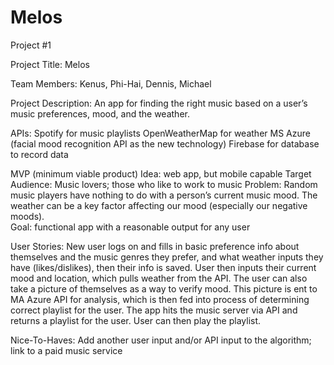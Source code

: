 # Melos
Project #1

Project Title:  Melos

Team Members: Kenus, Phi-Hai, Dennis, Michael

Project Description: An app for finding the right music based on a user’s music preferences, mood, and the weather.  

APIs: 
  Spotify for music playlists
  OpenWeatherMap for weather 
  MS Azure (facial mood recognition API as the new technology)
  Firebase for database to record data 

MVP (minimum viable product)
  Idea: web app, but mobile capable
  Target Audience: Music lovers; those who like to work to music
  Problem: Random music players have nothing to do with a person’s current music mood.  The weather can be a key factor       affecting our mood (especially our negative moods).  
  Goal: functional app with a reasonable output for any user

User Stories: New user logs on and fills in basic preference info about themselves and the music genres they prefer, and what weather inputs they have (likes/dislikes), then their info is saved.  User then inputs their current mood and location, which pulls weather from the API.  The user can also take a picture of themselves  as a way to verify mood.  This picture is ent to MA Azure API for analysis, which is then fed into process of determining correct playlist for the user.  The app hits the music server via API and returns a playlist for the user.  User can then play the playlist.

Nice-To-Haves: Add another user input and/or API input to the algorithm; link to a paid music service  
